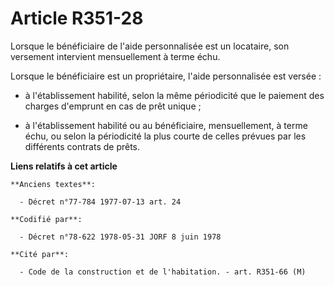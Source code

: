 # Article R351-28

Lorsque le bénéficiaire de l'aide personnalisée est un locataire, son versement intervient mensuellement à terme échu.

Lorsque le bénéficiaire est un propriétaire, l'aide personnalisée est versée :

- à l'établissement habilité, selon la même périodicité que le paiement des charges d'emprunt en cas de prêt unique ;

- à l'établissement habilité ou au bénéficiaire, mensuellement, à terme échu, ou selon la périodicité la plus courte de
celles prévues par les différents contrats de prêts.

**Liens relatifs à cet article**

	**Anciens textes**:

	  - Décret n°77-784 1977-07-13 art. 24

	**Codifié par**:

	  - Décret n°78-622 1978-05-31 JORF 8 juin 1978

	**Cité par**:

	  - Code de la construction et de l'habitation. - art. R351-66 (M)
